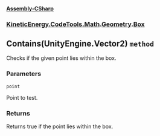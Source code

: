 #### [Assembly-CSharp](./Assembly-CSharp.md 'Assembly-CSharp')
### [KineticEnergy.CodeTools.Math](./Assembly-CSharp.md#KineticEnergy-CodeTools-Math 'KineticEnergy.CodeTools.Math').[Geometry](./KineticEnergy-CodeTools-Math-Geometry.md 'KineticEnergy.CodeTools.Math.Geometry').[Box](./KineticEnergy-CodeTools-Math-Geometry-Box.md 'KineticEnergy.CodeTools.Math.Geometry.Box')
## Contains(UnityEngine.Vector2) `method`
Checks if the given point lies within the box.
### Parameters

<a name='KineticEnergy-CodeTools-Math-Geometry-Box-Contains(UnityEngine-Vector2)-point'></a>
`point`

Point to test.
### Returns
Returns true if the point lies within the box.
